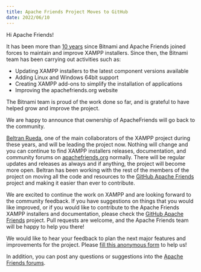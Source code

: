 ```yaml
---
title: Apache Friends Project Moves to GitHub
date: 2022/06/10
---
```


Hi Apache Friends!

It has been more than [10 years](https://www.apachefriends.org/blog/news-article-203924.html) since Bitnami and Apache Friends joined forces to maintain and improve XAMPP installers. Since then, the Bitnami team has been carrying out activities such as:

- Updating XAMPP installers to the latest component versions available
- Adding Linux and Windows 64bit support 
- Creating XAMPP add-ons to simplify the installation of applications
- Improving the apachefriends.org website

The Bitnami team is proud of the work done so far, and is grateful to have helped grow and improve the project.

We are happy to announce that ownership of ApacheFriends will go back to the community.

[Beltran Rueda](https://www.apachefriends.org/about.html), one of the main collaborators of the XAMPP project during these years, and will be leading the project now. Nothing will change and you can continue to find XAMPP installers releases, documentation, and community forums on [apachefriends.org](https://www.apachefriends.org) normally. There will be regular updates and releases as always and if anything, the project will become more open. Beltran has been working with the rest of the members of the project on moving all the code and resources to the [GitHub Apache Friends](https://github.com/ApacheFriends) project and making it easier than ever to contribute.

We are excited to continue the work on XAMPP and are looking forward to the community feedback. If you have suggestions on things that you would like improved, or if you would like to contribute to the Apache Friends XAMPP installers and documentation, please check the [GitHub Apache Friends](https://github.com/ApacheFriends) project. Pull requests are welcome, and the Apache Friends team will be happy to help you there! 

We would like to hear your feedback to plan the next major features and improvements for the project. Please [fill this anonymous form](https://forms.gle/pYHwajDY1mLB98FV8) to help us!

In addition, you can post any questions or suggestions into the [Apache Friends forums](https://community.apachefriends.org/f/).